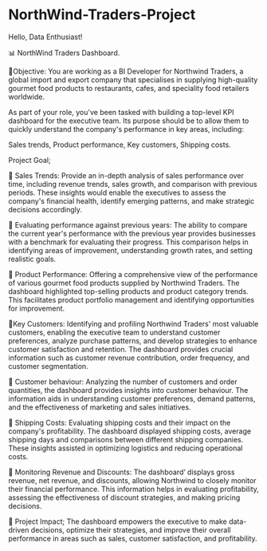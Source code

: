 # NorthWind-Traders-Project
Hello, Data Enthusiast!



📊 NorthWind Traders Dashboard.



📌Objective: You are working as a BI Developer for Northwind Traders, a global import and export company that specialises in supplying high-quality gourmet food products to restaurants, cafes, and speciality food retailers worldwide. 

As part of your role, you've been tasked with building a top-level KPI dashboard for the executive team. Its purpose should be to allow them to quickly understand the company's performance in key areas, including:

Sales trends, Product performance, Key customers, Shipping costs.



Project Goal;

📍 Sales Trends: Provide an in-depth analysis of sales performance over time, including revenue trends, sales growth, and comparison with previous periods. These insights would enable the executives to assess the company's financial health, identify emerging patterns, and make strategic decisions accordingly.

📍 Evaluating performance against previous years: The ability to compare the current year's performance with the previous year provides businesses with a benchmark for evaluating their progress. This comparison helps in identifying areas of improvement, understanding growth rates, and setting realistic goals.

📍 Product Performance: Offering a comprehensive view of the performance of various gourmet food products supplied by Northwind Traders. The dashboard highlighted top-selling products and product category trends. This facilitates product portfolio management and identifying opportunities for improvement.

📍Key Customers: Identifying and profiling Northwind Traders' most valuable customers, enabling the executive team to understand customer preferences, analyze purchase patterns, and develop strategies to enhance customer satisfaction and retention. The dashboard provides crucial information such as customer revenue contribution, order frequency, and customer segmentation.

📍 Customer behaviour: Analyzing the number of customers and order quantities, the dashboard provides insights into customer behaviour. The information aids in understanding customer preferences, demand patterns, and the effectiveness of marketing and sales initiatives.

📍 Shipping Costs: Evaluating shipping costs and their impact on the company's profitability. The dashboard displayed shipping costs, average shipping days and comparisons between different shipping companies. These insights assisted in optimizing logistics and reducing operational costs.

📍 Monitoring Revenue and Discounts: The dashboard’ displays gross revenue, net revenue, and discounts, allowing Northwind to closely monitor their financial performance. This information helps in evaluating profitability, assessing the effectiveness of discount strategies, and making pricing decisions.

📌 Project Impact; The dashboard empowers the executive to make data-driven decisions, optimize their strategies, and improve their overall performance in areas such as sales, customer satisfaction, and profitability.
